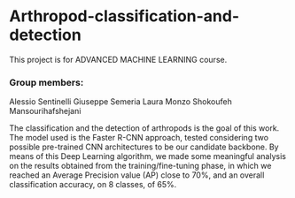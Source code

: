 # Arthropod-classification-and-detection

This project is for ADVANCED MACHINE LEARNING course.

### Group members:

  Alessio Sentinelli
  Giuseppe Semeria
  Laura Monzo
  Shokoufeh Mansourihafshejani
  
The classification and the detection of arthropods is the goal of this work. The model used is the Faster R-CNN approach, tested considering two possible pre-trained CNN architectures to be our candidate backbone. By means of this Deep Learning algorithm, we made some meaningful analysis on the results obtained from the training/fine-tuning phase, in which we reached an Average Precision value (AP) close to 70%, and an overall classification accuracy, on 8 classes, of 65%.
